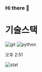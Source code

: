 ### Hi there 👋

# 기술스택
![git](https://img.shields.io/badge/-Git-F05032?style=for-the-badge&logo=git&logoColor=ffffff)
![python](https://img.shields.io/badge/python-3776AB?style=for-the-badge&logo=python&logoColor=white)


	
오후 2:51







![stat](https://github-readme-stats.vercel.app/api?username=qwert01758&hide_title=true&show_icons=true&include_all_commits=true&disable_animations=true&theme=vue) 
